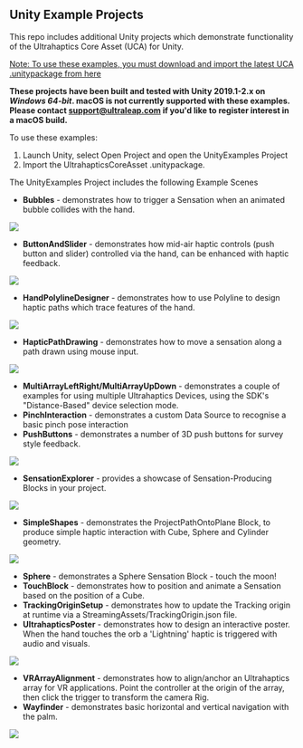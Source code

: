 ## Unity Example Projects ##
This repo includes additional Unity projects which demonstrate functionality of the Ultrahaptics Core Asset (UCA) for Unity.

[Note: To use these examples, you must download and import the latest UCA .unitypackage from here](https://developer.ultrahaptics.com/download/uca-download-now/)

**These projects have been built and tested with Unity 2019.1-2.x on _Windows 64-bit_. 
macOS is not currently supported with these examples. Please contact support@ultraleap.com if you'd like to register interest in a macOS build.**

To use these examples:

1. Launch Unity, select Open Project and open the UnityExamples Project
2. Import the UltrahapticsCoreAsset .unitypackage.

The UnityExamples Project includes the following Example Scenes

- **Bubbles** - demonstrates how to trigger a Sensation when an animated bubble collides with the hand.

![](docs/BubblesScene.gif)

- **ButtonAndSlider** - demonstrates how mid-air haptic controls (push button and slider) controlled via the hand, can be enhanced with haptic feedback.

![](docs/ButtonAndSlider.gif)

- **HandPolylineDesigner** - demonstrates how to use Polyline to design haptic paths which trace features of the hand.

![](docs/HandPolylineDesigner.gif)

- **HapticPathDrawing** - demonstrates how to move a sensation along a path drawn using mouse input.

![](docs/HapticPathDrawing.gif)

- **MultiArrayLeftRight/MultiArrayUpDown** - demonstrates a couple of examples for using multiple Ultrahaptics Devices, using the SDK's "Distance-Based" device selection mode.
- **PinchInteraction** - demonstrates a custom Data Source to recognise a basic pinch pose interaction
- **PushButtons** - demonstrates a number of 3D push buttons for survey style feedback. 

![](docs/PushButtons.gif)

- **SensationExplorer** - provides a showcase of Sensation-Producing Blocks in your project.

![](docs/SensationExplorer.gif)

- **SimpleShapes** - demonstrates the ProjectPathOntoPlane Block, to produce simple haptic interaction with Cube, Sphere and Cylinder geometry.

![](docs/SimpleShapes.gif)

- **Sphere** - demonstrates a Sphere Sensation Block - touch the moon!
- **TouchBlock** - demonstrates how to position and animate a Sensation based on the position of a Cube. 
- **TrackingOriginSetup** - demonstrates how to update the Tracking origin at runtime via a StreamingAssets/TrackingOrigin.json file.
- **UltrahapticsPoster** - demonstrates how to design an interactive poster. When the hand touches the orb a 'Lightning' haptic is triggered with audio and visuals.

![](docs/UltrahapticsPoster.gif)

- **VRArrayAlignment** - demonstrates how to align/anchor an Ultrahaptics array for VR applications. Point the controller at the origin of the array, then click the trigger to transform the camera Rig.
- **Wayfinder** - demonstrates basic horizontal and vertical navigation with the palm.

![](docs/Wayfinder.gif)
